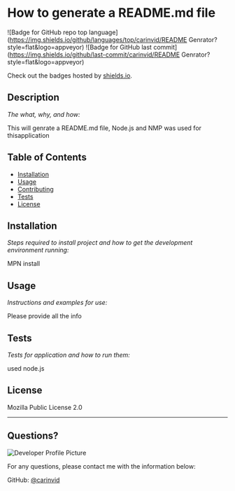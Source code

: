 # How to generate a README.md file

![Badge for GitHub repo top language](https://img.shields.io/github/languages/top/carinvid/README Genrator?style=flat&logo=appveyor) ![Badge for GitHub last commit](https://img.shields.io/github/last-commit/carinvid/README Genrator?style=flat&logo=appveyor)

Check out the badges hosted by [shields.io](https://shields.io/).

## Description

_The what, why, and how:_

This will genrate a README.md file, Node.js and NMP was used for thisapplication

## Table of Contents

- [Installation](#installation)
- [Usage](#usage)
- [Contributing](#contributing)
- [Tests](#tests)
- [License](#license)

## Installation

_Steps required to install project and how to get the development environment running:_

MPN install

## Usage

_Instructions and examples for use:_

Please provide all the info

## Tests

_Tests for application and how to run them:_

used node.js

## License

Mozilla Public License 2.0

---

## Questions?

![Developer Profile Picture](https://avatars.githubusercontent.com/u/17866063?v=4)

For any questions, please contact me with the information below:

GitHub: [@carinvid](https://api.github.com/users/carinvid)
